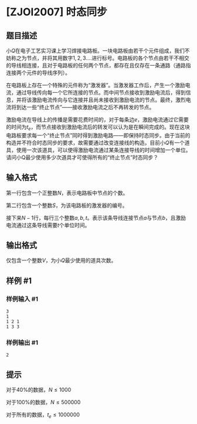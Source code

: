 # [ZJOI2007] 时态同步

## 题目描述

小$Q$在电子工艺实习课上学习焊接电路板。一块电路板由若干个元件组成，我们不妨称之为节点，并将其用数字$1,2,3…$.进行标号。电路板的各个节点由若干不相交的导线相连接，且对于电路板的任何两个节点，都存在且仅存在一条通路（通路指连接两个元件的导线序列）。

在电路板上存在一个特殊的元件称为“激发器”。当激发器工作后，产生一个激励电流，通过导线传向每一个它所连接的节点。而中间节点接收到激励电流后，得到信息，并将该激励电流传向与它连接并且尚未接收到激励电流的节点。最终，激烈电流将到达一些“终止节点”――接收激励电流之后不再转发的节点。

激励电流在导线上的传播是需要花费时间的，对于每条边$e$，激励电流通过它需要的时间为$t_e$，而节点接收到激励电流后的转发可以认为是在瞬间完成的。现在这块电路板要求每一个“终止节点”同时得到激励电路――即保持时态同步。由于当前的构造并不符合时态同步的要求，故需要通过改变连接线的构造。目前小$Q$有一个道具，使用一次该道具，可以使得激励电流通过某条连接导线的时间增加一个单位。请问小Q最少使用多少次道具才可使得所有的“终止节点”时态同步？


## 输入格式

第一行包含一个正整数$N$，表示电路板中节点的个数。

第二行包含一个整数$S$，为该电路板的激发器的编号。

接下来$N-1$行，每行三个整数$a , b , t$。表示该条导线连接节点$a$与节点$b$，且激励电流通过这条导线需要$t$个单位时间。


## 输出格式

仅包含一个整数$V$，为小$Q$最少使用的道具次数。


## 样例 #1

### 样例输入 #1
```
3
1
1 2 1
1 3 3
```

### 样例输出 #1

```
2
```

## 提示

对于$40\%$的数据，$N ≤ 1000$

对于$100\%$的数据，$N ≤ 500000$

对于所有的数据，$t_e ≤ 1000000$

